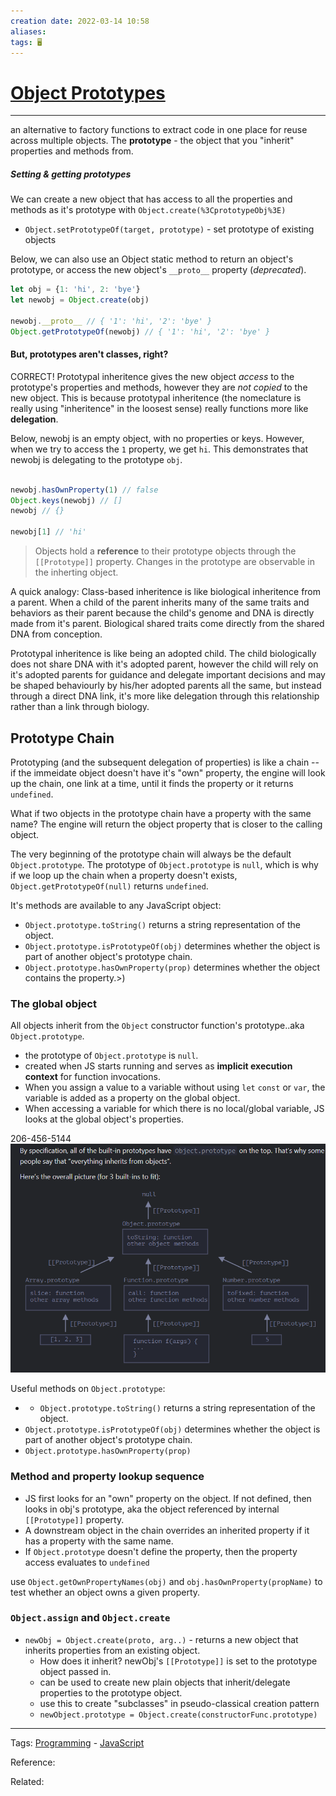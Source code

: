 ```yaml
---
creation date: 2022-03-14 10:58
aliases: 
tags: 🖥️
---
```


# [Object Prototypes](Object%20Prototypes.md)
---
an alternative to factory functions to extract code in one place for reuse across multiple objects.
The **prototype** - the object that you "inherit" properties and methods from.

##### Setting & getting prototypes
We can create a new object that has access to all the properties and methods as it's prototype with `Object.create(%3CprototypeObj%3E)`
- `Object.setPrototypeOf(target, prototype)` - set prototype of existing objects

Below, we can also use an Object static method to return an object's prototype, or access the new object's `__proto__` property (*deprecated*). 

```js
let obj = {1: 'hi', 2: 'bye'}
let newobj = Object.create(obj)

newobj.__proto__ // { '1': 'hi', '2': 'bye' }
Object.getPrototypeOf(newobj) // { '1': 'hi', '2': 'bye' }

```
#### But, prototypes aren't classes, right? 
CORRECT! Prototypal inheritence gives the new object *access* to the prototype's properties and methods, however they are *not copied* to the new object. This is because prototypal inheritence (the nomeclature is really using "inheritence" in the loosest sense) really functions more like **delegation**.

Below, newobj is an empty object, with no properties or keys. However, when we try to access the `1` property, we get `hi`. This demonstrates that newobj is delegating to the prototype `obj`. 

```js

newobj.hasOwnProperty(1) // false
Object.keys(newobj) // []
newobj // {}

newobj[1] // 'hi'
```

> Objects hold a **reference** to their prototype objects through the `[[Prototype]]` property. Changes in the prototype are observable in the inherting object.

A quick analogy:
Class-based inheritence is like biological inheritence from a parent. When a child of the parent inherits many of the same traits and behaviors as their parent because the child's genome and DNA is directly made from it's parent. Biological shared traits come directly from the shared DNA from conception.

Prototypal inheritence is like being an adopted child. The child biologically does not share DNA with it's adopted parent, however the child will rely on it's adopted parents for guidance and delegate important decisions and may be shaped behaviourly by his/her adopted parents all the same, but instead through a direct DNA link, it's more like delegation through this relationship rather than a link through biology.

## Prototype Chain
Prototyping (and the subsequent delegation of properties) is like a chain -- if the immeidate object doesn't have it's "own" property, the engine will look up the chain, one link at a time, until it finds the property or it returns `undefined`.  

What if two objects in the prototype chain have a property with the same name? The engine will return the object property that is closer to the calling object.

The very beginning of the prototype chain will always be the default `Object.prototype`. The prototype of `Object.prototype` is `null`, which is why if we loop up the chain when a property doesn't exists, `Object.getPrototypeOf(null)`  returns `undefined`. 

It's methods are available to any JavaScript object:
 -  `Object.prototype.toString()` returns a string representation of the object.
-   `Object.prototype.isPrototypeOf(obj)` determines whether the object is part of another object's prototype chain.
-   `Object.prototype.hasOwnProperty(prop)` determines whether the object contains the property.>)

### The global object
All objects inherit from the `Object` constructor function's prototype..aka `Object.prototype`.
- the prototype of `Object.prototype` is `null`.
- created when JS starts running and serves as **implicit execution context** for function invocations. 
- When you assign a value to a variable without using `let` `const` or `var`, the variable is added as a property on the global object. 
- When accessing a variable for which there is no local/global variable, JS looks at the global object's properties.

206-456-5144
![Pasted image 20220922095937.png](./images/Pasted%20image%2020220922095937.png)

Useful methods on `Object.prototype`:
- -   `Object.prototype.toString()` returns a string representation of the object.
-   `Object.prototype.isPrototypeOf(obj)` determines whether the object is part of another object's prototype chain.
-   `Object.prototype.hasOwnProperty(prop)` 

### Method and property lookup sequence
- JS first looks for an "own" property on the object. If not defined, then looks in obj's prototype, aka the object referenced by internal `[[Prototype]]` property.
- A downstream object in the chain overrides an inherited property if it has a property with the same name. 
- If `Object.prototype` doesn't define the property, then the property access evaluates to `undefined`

use `Object.getOwnPropertyNames(obj)` and `obj.hasOwnProperty(propName)` to test whether an object owns a given property.


###   `Object.assign` and `Object.create`
- `newObj = Object.create(proto, arg..)` - returns a new object that inherits properties from an existing object.
	- How does it inherit? newObj's `[[Prototype]]` is set to the prototype object passed in. 
	- can be used to create new plain objects that inherit/delegate properties to the prototype object.
	- use this to create "subclasses" in pseudo-classical creation pattern
	- `newObject.prototype = Object.create(constructorFunc.prototype)`
---
Tags: [Programming](Programming.md) - [JavaScript](./JavaScript.md) 

Reference:

Related: 